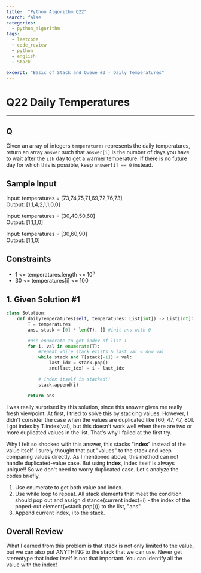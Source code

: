 ```yaml
---
title:  "Python Algorithm Q22"
search: false
categories: 
  - python_algorithm
tags:
  - leetcode
  - code_review
  - python
  - english
  - Stack

excerpt: "Basic of Stack and Queue #3 - Daily Temperatures"
---
```


# Q22 Daily Temperatures
___

## Q

Given an array of integers `temperatures` represents the daily temperatures, return an array `answer` such that `answer[i]` is the number of days you have to wait after the `ith` day to get a warmer temperature. If there is no future day for which this is possible, keep `answer[i] == 0` instead.

## Sample Input 

Input: temperatures = [73,74,75,71,69,72,76,73]  
Output: [1,1,4,2,1,1,0,0]

Input: temperatures = [30,40,50,60]  
Output: [1,1,1,0]

Input: temperatures = [30,60,90]  
Output: [1,1,0]

## Constraints

- 1 <= temperatures.length <= 10<sup>5</sup>
- 30 <= temperatures[i] <= 100

## 1. Given Solution #1

```py
class Solution:
    def dailyTemperatures(self, temperatures: List[int]) -> List[int]:
        T = temperatures
        ans, stack = [0] * len(T), [] #init ans with 0

        #use enumerate to get index of list T
        for i, val in enumerate(T): 
            #repeat while stack exists & last val < now val
            while stack and T[stack[-1]] < val: 
                last_idx = stack.pop()
                ans[last_idx] = i - last_idx

            # index itself is stacked!!
            stack.append(i)

        return ans  
```

I was really surprised by this solution, since this answer gives me really fresh viewpoint. At first, I tried to solve this by stacking values. However, I didn't consider the case when the values are duplicated like [60, 47, 47, 80]. I got index by T.index(val), but this doesn't work well when there are two or more duplicated values in the list. That's why I failed at the first try.  

Why I felt so shocked with this answer, this stacks "__index__" instead of the value itself. I surely thought that put "values" to the stack and keep comparing values directly. As I mentioned above, this method can not handle duplicated-value case. But using __index__, index itself is always unique!! So we don't need to worry duplicated case. Let's analyze the codes briefly.  

1. Use enumerate to get both value and index.
2. Use while loop to repeat. All stack elements that meet the condition should pop out and assign distance(current index(=i) - the index of the poped-out element(=stack.pop())) to the list, "ans".
3. Append current index, i to the stack.

## Overall Review
What I earned from this problem is that stack is not only limited to the value, but we can also put ANYTHING to the stack that we can use. Never get stereotype that index itself is not that important. You can identify all the value with the index! 